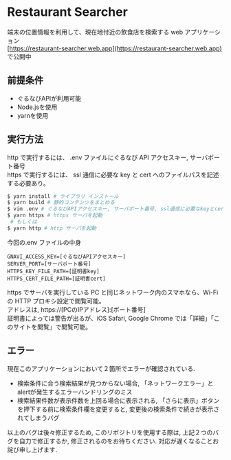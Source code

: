 # Restaurant Searcher

端末の位置情報を利用して、現在地付近の飲食店を検索する web アプリケーション  
[https://restaurant-searcher.web.app](https://restaurant-searcher.web.app) で公開中  

## 前提条件

- ぐるなびAPIが利用可能
- Node.jsを使用
- yarnを使用

## 実行方法

http で実行するには、
.env ファイルにぐるなび API アクセスキー, サーバポート番号  
https で実行するには、
ssl 通信に必要な key と cert へのファイルパスを記述する必要あり。

```bash
$ yarn install # ライブラリ インストール
$ yarn build # 静的コンテンツをまとめる
$ vim .env # ぐるなびAPIアクセスキー, サーバポート番号, ssl通信に必要なkeyとcertへのファイルパスを記述
$ yarn https # https サーバを起動
 # もしくは
$ yarn http # http サーバを起動
```

今回の.env ファイルの中身

```.env
GNAVI_ACCESS_KEY=[ぐるなびAPIアクセスキー]
SERVER_PORT=[サーバポート番号]
HTTPS_KEY_FILE_PATH=[証明書key]
HTTPS_CERT_FILE_PATH=[証明書cert]
```

https でサーバを実行している PC と同じネットワーク内のスマホなら、Wi-Fi の HTTP プロキシ設定で閲覧可能。  
アドレスは, https://[PCのIPアドレス]:[ポート番号]  
証明書によっては警告が出るが、iOS Safari, Google Chrome では「詳細」「このサイトを閲覧」で閲覧可能。

## エラー

現在このアプリケーションにおいて２箇所でエラーが確認されている.

- 検索条件に合う検索結果が見つからない場合, 「ネットワークエラー」とalertが発生するエラーハンドリングのミス
- 検索結果件数が表示件数を上回る場合に表示される, 「さらに表示」ボタンを押下する前に検索条件欄を変更すると, 変更後の検索条件で続きが表示されてしまうバグ

以上のバグは後々修正するため, このリポジトリを使用する際は, 上記２つのバグを自力で修正するか, 修正されるのをお待ちください. 対応が遅くなることお詫び申し上げます.
